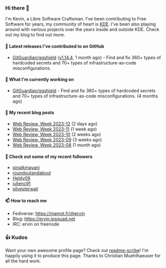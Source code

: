 ### Hi there 👋

I'm Kevin, a Libre Software Craftsman. I've been contributing to Free Software for years,
my community of heart is [KDE](https://kde.org). I've been also playing around with various
projects over the years inside and outside KDE. Check out my blog to find out more.

#### 🔭 Latest releases I've contributed to on GitHub

- [GitGuardian/ggshield](https://github.com/GitGuardian/ggshield) ([v1.14.4](https://github.com/GitGuardian/ggshield/releases/tag/v1.14.4), 1 month ago) - Find and fix 360&#43; types of hardcoded secrets and 70&#43; types of infrastructure-as-code misconfigurations.

#### 🌱 What I'm currently working on

- [GitGuardian/ggshield](https://github.com/GitGuardian/ggshield) - Find and fix 360&#43; types of hardcoded secrets and 70&#43; types of infrastructure-as-code misconfigurations. (4 months ago)

#### 📜 My recent blog posts

- [Web Review, Week 2023-12](https://ervin.ipsquad.net/blog/2023/03/24/web-review-week-2023-12/) (2 days ago)
- [Web Review, Week 2023-11](https://ervin.ipsquad.net/blog/2023/03/17/web-review-week-2023-11/) (1 week ago)
- [Web Review, Week 2023-10](https://ervin.ipsquad.net/blog/2023/03/10/web-review-week-2023-10/) (2 weeks ago)
- [Web Review, Week 2023-09](https://ervin.ipsquad.net/blog/2023/03/03/web-review-week-2023-09/) (3 weeks ago)
- [Web Review, Week 2023-08](https://ervin.ipsquad.net/blog/2023/02/24/web-review-week-2023-08/) (1 month ago)

#### 👯 Check out some of my recent followers

- [pinalkmayani](https://github.com/pinalkmayani)
- [roundoutandabout](https://github.com/roundoutandabout)
- [Heldy09](https://github.com/Heldy09)
- [julienc91](https://github.com/julienc91)
- [silvesterwali](https://github.com/silvesterwali)

#### 📫 How to reach me

- Fediverse: https://mamot.fr/@ervin
- Blog: https://ervin.ipsquad.net
- IRC: ervin on freenode

### 👍 Kudos

Want your own awesome profile page? Check out [readme-scribe](https://github.com/muesli/readme-scribe)!
I'm happily using it to produce this page. Thanks to Christian Muehlhaeuser for all the hard work.


